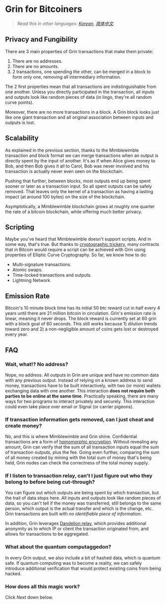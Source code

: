 # Grin for Bitcoiners

> *Read this in other languages: [Korean](https://github.com/mimblewimble/grin/blob/master/doc/translations/grin4bitcoiners_KR.md), [简体中文](https://github.com/mimblewimble/grin/blob/master/doc/translations/grin4bitcoiners_ZH-CN.md).*

## Privacy and Fungibility

There are 3 main properties of Grin transactions that make them private:

1. There are no addresses.
1. There are no amounts.
1. 2 transactions, one spending the other, can be merged in a block to form only one, removing all intermediary information.

The 2 first properties mean that all transactions are indistinguishable from one another. Unless you directly participated in the transaction, all inputs and outputs look like random pieces of data (in lingo, they're all random curve points).

Moreover, there are no more transactions in a block. A Grin block looks just like one giant transaction and all original association between inputs and outputs is lost.

## Scalability

As explained in the previous section, thanks to the Mimblewimble transaction and block format we can merge transactions when an output is directly spent by the input of another. It's as if when Alice gives money to Bob, and then Bob gives it all to Carol, Bob was never involved and his transaction is actually never even seen on the blockchain.

Pushing that further, between blocks, most outputs end up being spent sooner or later as a transaction input. So all spent outputs can be safely removed.
That leaves only the kernel of a transaction as having a lasting impact (at around 100 bytes) on the size of the blockchain.

Asymptotically, a Mimblewimble blockchain grows at roughly one quarter the rate of a bitcoin blockchain, while offering much better privacy.

## Scripting

Maybe you've heard that Mimblewimble doesn't support scripts. And in some way, that's true. But thanks to [cryptographic trickery](https://lists.launchpad.net/mimblewimble/msg00029.html), many contracts that in Bitcoin would require a script can be achieved with Grin using properties of Elliptic Curve Cryptography. So far, we know how to do:

* Multi-signature transactions.
* Atomic swaps.
* Time-locked transactions and outputs.
* Lightning Network

## Emission Rate

Bitcoin's 10 minute block time has its initial 50 btc reward cut in half every 4 years until there are 21 million bitcoin in circulation. Grin's emission rate is linear, meaning it never drops. The block reward is currently set at 60 grin with a block goal of 60 seconds. This still works because 1) dilution trends toward zero and 2) a non-negligible amount of coins gets lost or destroyed every year.

## FAQ

### Wait, what!? No address?

Nope, no address. All outputs in Grin are unique and have no common data with any previous output. Instead of relying on a known address to send money, transactions have to be built interactively, with two (or more) wallets exchanging data with one another. This interaction **does not require both parties to be online at the same time**. Practically speaking, there are many ways for two programs to interact privately and securely. This interaction could even take place over email or Signal (or carrier pigeons).

### If transaction information gets removed, can I just cheat and create money?

No, and this is where Mimblewimble and Grin shine. Confidential transactions are a form of [homomorphic encryption](https://en.wikipedia.org/wiki/Homomorphic_encryption). Without revealing any amount, Grin can verify that the sum of all transaction inputs equal the sum of transaction outputs, plus the fee. Going even further, comparing the sum of all money created by mining with the total sum of money that's being held, Grin nodes can check the correctness of the total money supply.

### If I listen to transaction relay, can't I just figure out who they belong to before being cut-through?

You can figure out which outputs are being spent by which transaction, but the trail of data stops here. All inputs and outputs look like random pieces of data, so you can't tell if the money was transferred, still belongs to the same person, which output is the actual transfer and which is the change, etc. Grin transactions are built with *no identifiable piece of information*.

In addition, Grin leverages [Dandelion relay](../miscellaneous/dandelion.md), which provides additional anonymity as to which IP or client the transaction originated from, and allows for transactions to be aggregated.

### What about the quantum computaggedon?

In every Grin output, we also include a bit of hashed data, which is quantum safe. If quantum computing was to become a reality, we can safely introduce additional verification that would protect existing coins from being hacked.

### How does all this magic work?

Click *Next* down below.
